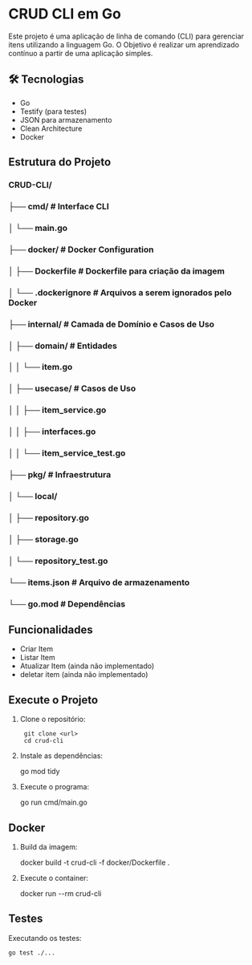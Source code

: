 # CRUD CLI em Go


Este projeto é uma aplicação de linha de comando (CLI) para gerenciar itens utilizando a linguagem Go.
O Objetivo é realizar um aprendizado contínuo a partir de uma aplicação simples.


## 🛠️ Tecnologias

- Go
- Testify (para testes)
- JSON para armazenamento
- Clean Architecture
- Docker

## Estrutura do Projeto

### CRUD-CLI/
### ├── cmd/                  # Interface CLI
### │   └── main.go
### ├── docker/               # Docker Configuration
### │   ├── Dockerfile        # Dockerfile para criação da imagem
### │   └── .dockerignore     # Arquivos a serem ignorados pelo Docker
### ├── internal/             # Camada de Domínio e Casos de Uso
### │   ├── domain/           # Entidades
### │   │   └── item.go
### │   ├── usecase/          # Casos de Uso
### │   │   ├── item_service.go
### │   │   ├── interfaces.go
### │   │   └── item_service_test.go
### ├── pkg/                  # Infraestrutura
### │   └── local/
### │       ├── repository.go
### │       ├── storage.go
### │       └── repository_test.go
### └── items.json            # Arquivo de armazenamento
### └── go.mod                # Dependências


## Funcionalidades 

- Criar Item
- Listar Item
- Atualizar Item (ainda não implementado)
- deletar item (ainda não implementado)


## Execute o Projeto

1. Clone o repositório:

        git clone <url>
        cd crud-cli

2. Instale as dependências:

    go mod tidy

3. Execute o programa:

    go run cmd/main.go

## Docker

1. Build da imagem:

    docker build -t crud-cli -f docker/Dockerfile .

2. Execute o container:

    docker run --rm crud-cli

## Testes

Executando os testes:

    go test ./...
